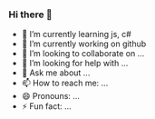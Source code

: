 ### Hi there 👋


- 🌱 I’m currently learning js, c#
- 🔭 I’m currently working on github
- 👯 I’m looking to collaborate on ...
- 🤔 I’m looking for help with ...
- 💬 Ask me about ...
- 📫 How to reach me: ...
- 😄 Pronouns: ...
- ⚡ Fun fact: ...
